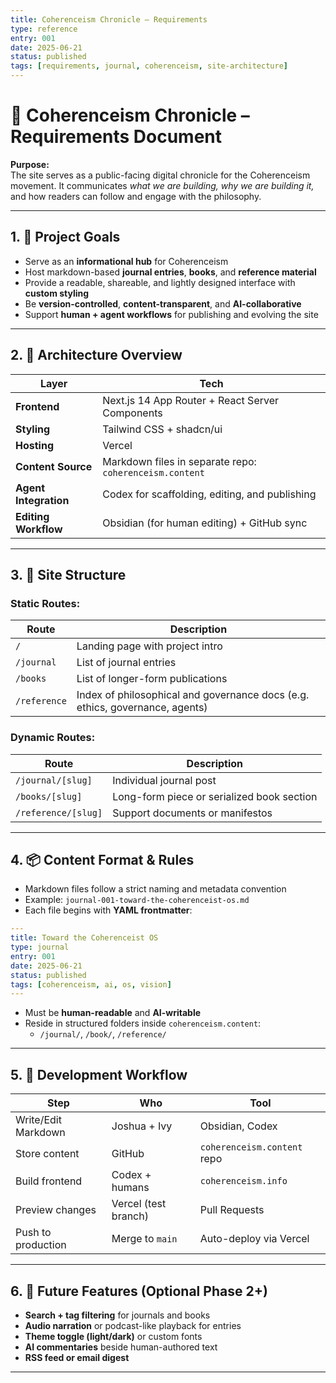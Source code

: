 ```yaml
---
title: Coherenceism Chronicle – Requirements
type: reference
entry: 001
date: 2025-06-21
status: published
tags: [requirements, journal, coherenceism, site-architecture]
---
```


# 🪩 Coherenceism Chronicle – Requirements Document

**Purpose:**  
The site serves as a public-facing digital chronicle for the Coherenceism movement. It communicates *what we are building, why we are building it,* and how readers can follow and engage with the philosophy.

---

## 1. 🎯 Project Goals

- Serve as an **informational hub** for Coherenceism
- Host markdown-based **journal entries**, **books**, and **reference material**
- Provide a readable, shareable, and lightly designed interface with **custom styling**
- Be **version-controlled**, **content-transparent**, and **AI-collaborative**
- Support **human + agent workflows** for publishing and evolving the site

---

## 2. 🧱 Architecture Overview

| Layer | Tech |
|-------|------|
| **Frontend** | Next.js 14 App Router + React Server Components |
| **Styling** | Tailwind CSS + shadcn/ui |
| **Hosting** | Vercel |
| **Content Source** | Markdown files in separate repo: `coherenceism.content` |
| **Agent Integration** | Codex for scaffolding, editing, and publishing |
| **Editing Workflow** | Obsidian (for human editing) + GitHub sync |

---

## 3. 📁 Site Structure

### Static Routes:
| Route | Description |
|-------|-------------|
| `/` | Landing page with project intro |
| `/journal` | List of journal entries |
| `/books` | List of longer-form publications |
| `/reference` | Index of philosophical and governance docs (e.g. ethics, governance, agents) |

### Dynamic Routes:
| Route | Description |
|-------|-------------|
| `/journal/[slug]` | Individual journal post |
| `/books/[slug]` | Long-form piece or serialized book section |
| `/reference/[slug]` | Support documents or manifestos |

---

## 4. 📦 Content Format & Rules

- Markdown files follow a strict naming and metadata convention
- Example: `journal-001-toward-the-coherenceist-os.md`
- Each file begins with **YAML frontmatter**:

```yaml
---
title: Toward the Coherenceist OS
type: journal
entry: 001
date: 2025-06-21
status: published
tags: [coherenceism, ai, os, vision]
---
```

- Must be **human-readable** and **AI-writable**
- Reside in structured folders inside `coherenceism.content`:
  - `/journal/`, `/book/`, `/reference/`

---

## 5. 🔁 Development Workflow

| Step | Who | Tool |
|------|-----|------|
| Write/Edit Markdown | Joshua + Ivy | Obsidian, Codex |
| Store content | GitHub | `coherenceism.content` repo |
| Build frontend | Codex + humans | `coherenceism.info` |
| Preview changes | Vercel (test branch) | Pull Requests |
| Push to production | Merge to `main` | Auto-deploy via Vercel |

---

## 6. 🧠 Future Features (Optional Phase 2+)

- **Search + tag filtering** for journals and books
- **Audio narration** or podcast-like playback for entries
- **Theme toggle (light/dark)** or custom fonts
- **AI commentaries** beside human-authored text
- **RSS feed or email digest**

---
